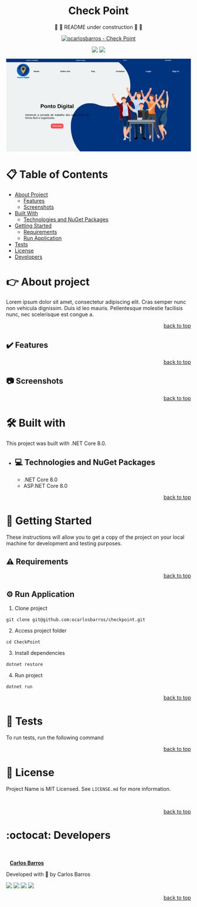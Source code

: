 <div align="center">

# Check Point

🚧 :construction: README under construction  🚧 :construction:


<!-- CHANGE ocarlosbarros AND Check Point IN ALL LINK LOCATION -->

[![ocarlosbarros - Check Point](https://img.shields.io/static/v1?label=ocarlosbarros&message=checkpoint&color=642076&style=for-the-badge&logo=github)](https://github.com/ocarlosbarros/checkpoint "Go to GitHub repo")

<!-- BADGES OF STATUS IN DEVELOPEMNT AND LICENSE MIT -->
<img src="http://img.shields.io/static/v1?label=status&message=in%20development&color=642076&style=for-the-badge"/>
<img src="http://img.shields.io/static/v1?label=license&message=MIT&color=642076&style=for-the-badge"/>

<!-- BELOW CHANGE THE PROJECT NAME AND THE PATH TO A LOCAL IMAGE REPRESENTING THE PROJECT PROJECT -->

![Check Point](./src/wwwroot/_imgs/check-point-header.png)

</div>

# :clipboard: Table of Contents

* [About Project](#point_right-about-project)
    * [Features](#heavy_check_mark-features)
    * [Screenshots](#camera-screenshots)
* [Built With](#hammer_and_wrench-built-with)
    * [Technologies and NuGet Packages](#computer-technologies-and-nuget-packages)
* [Getting Started](#rocket-getting-started)
    * [Requirements](#warning-requirements)
    * [Run Application](#gear-run-application)
* [Tests](#test_tube-tests)
* [License](#page_facing_up-license)
* [Developers](#octocat-developers)

#   :point_right: About project

Lorem ipsum dolor sit amet, consectetur adipiscing elit. Cras semper nunc non vehicula dignissim. Duis id leo mauris. Pellentesque molestie facilisis nunc, nec scelerisque est congue a. 

<p align="right"><a href="#check-point">back to top</a></p>

##  :heavy_check_mark: Features 


<p align="right"><a href="#check-point">back to top</a></p>

##  :camera: Screenshots 

<p align="right"><a href="#check-point">back to top</a></p>

<!-- ends first block of content -->

#   :hammer_and_wrench: Built with 

This project was built with .NET Core 8.0.

* ##    :computer: Technologies and NuGet Packages 

    <!-- FILL TECHS AND PACKAGES BELOW -->
    - .NET Core 8.0
    - ASP.NET Core 8.0

<p align="right"><a href="#check-point">back to top</a></p>

<!-- ends second block of content -->

#   :rocket: Getting Started 

These instructions will allow you to get a copy of the project on your local machine for development and testing purposes.

##  :warning: Requirements 

<p align="right"><a href="#check-point">back to top</a></p>

##  :gear: Run Application

1. Clone project

```
git clone git@github.com:ocarlosbarros/checkpoint.git
```

2. Access project folder

```
cd CheckPoint
```

3. Install dependencies

```
dotnet restore
```

4. Run project
```
dotnet run
```


<p align="right"><a href="#check-point">back to top</a></p>

#  :test_tube: Tests

To run tests, run the following command

<p align="right"><a href="#check-point">back to top</a></p>

#   :page_facing_up: License 

Project Name is MIT Licensed. See ```LICENSE.md``` for more information.

<br/>

<p align="right"><a href="#check-point">back to top</a></p>


# :octocat: Developers 

<a href="https://ocarlosbarros.github.io" target="_blank">
 <div>
    <img style="border-radius: 50%;" src="https://avatars.githubusercontent.com/u/22147889?v=4" width="100px;" alt=""/>
    <br />
    <p style="margin-left:10px"><b>Carlos Barros</b></p>
 </div>
 </a> 


Developed with 💜 by Carlos Barros

<div align="left">
    <a href="https://www.linkedin.com/in/ocarlosbarros" target="_blank"><img src="https://img.shields.io/badge/-LinkedIn-%230077B5?style=badge&logo=linkedin&logoColor=white" target="_blank"></a>
    <a href = "mailto:carlos_dbs@hotmail.com"><img src="https://img.shields.io/badge/Outlook-0078D4?style=badge&logo=microsoft-outlook&logoColor=white" target="_blank"></a>
    <a href="https://www.instagram.com/o_carlosbarrosdev" target="_blank"><img src="https://img.shields.io/badge/-Instagram-%23E4405F?style=badge&logo=instagram&logoColor=white" target="_blank"></a>
    <a href="https://www.youtube.com/channel/UC1xY9hXr4h_77rfKKk-i3Vg" target="_blank"><img src="https://img.shields.io/badge/YouTube-FF0000?style=badge&logo=youtube&logoColor=white" target="_blank"></a>
</div>

<p align="right"><a href="#check-point">back to top</a></p>


